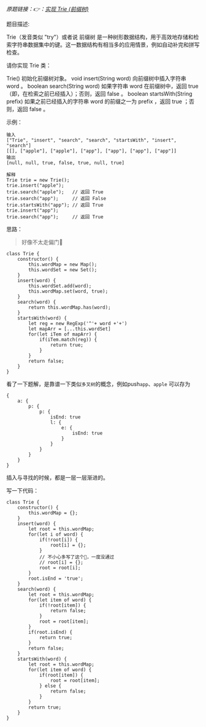*原题链接：👉：[实现 Trie (前缀树)](https://leetcode-cn.com/problems/implement-trie-prefix-tree/description/)*

题目描述:

Trie（发音类似 "try"）或者说 前缀树 是一种树形数据结构，用于高效地存储和检索字符串数据集中的键。这一数据结构有相当多的应用情景，例如自动补完和拼写检查。

请你实现 Trie 类：

Trie() 初始化前缀树对象。
void insert(String word) 向前缀树中插入字符串 word 。
boolean search(String word) 如果字符串 word 在前缀树中，返回 true（即，在检索之前已经插入）；否则，返回 false 。
boolean startsWith(String prefix) 如果之前已经插入的字符串 word 的前缀之一为 prefix ，返回 true ；否则，返回 false 。

示例：

```
输入
["Trie", "insert", "search", "search", "startsWith", "insert", "search"]
[[], ["apple"], ["apple"], ["app"], ["app"], ["app"], ["app"]]
输出
[null, null, true, false, true, null, true]

解释
Trie trie = new Trie();
trie.insert("apple");
trie.search("apple");   // 返回 True
trie.search("app");     // 返回 False
trie.startsWith("app"); // 返回 True
trie.insert("app");
trie.search("app");     // 返回 True
```

思路：

> 好像不太走偏门👴

```
class Trie {
    constructor() {
        this.wordMap = new Map();
        this.wordSet = new Set();
    }
    insert(word) {
        this.wordSet.add(word);
        this.wordMap.set(word, true);
    }
    search(word) {
        return this.wordMap.has(word);
    }
    startsWith(word) {
        let reg = new RegExp('^'+ word +'+')
        let mapArr = [...this.wordSet]
        for(let iTem of mapArr) {
            if(iTem.match(reg)) {
                return true;
            }
        }
        return false;
    }
}
```

看了一下题解，是靠谱一下类似`多叉树`的概念，例如push`app`、`apple`
可以存为
```
{
    a: {
        p: {
            p: {
                isEnd: true
                l: {
                    e: {
                        isEnd: true
                    }
                }
            }
        }
    }
}
```
插入与寻找的时候，都是一层一层渐进的。

写一下代码：

```
class Trie {
    constructor() {
        this.wordMap = {};
    }
    insert(word) {
        let root = this.wordMap;
        for(let i of word) {
            if(!root[i]) {
                root[i] = {};
            }
            // 不小心多写了这个🤣，一度没通过
            // root[i] = {};
            root = root[i];
        }
        root.isEnd = 'true';
    }
    search(word) {
        let root = this.wordMap;
        for(let item of word) {
            if(!root[item]) {
                return false;
            }
            root = root[item];
        }
        if(root.isEnd) {
            return true;
        }
        return false;
    }
    startsWith(word) {
        let root = this.wordMap;
        for(let item of word) {
            if(root[item]) {
                root = root[item];
            } else {
                return false;
            }
        }
        return true;
    }
}
```